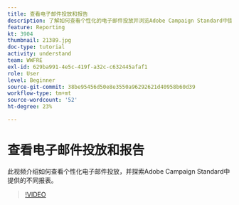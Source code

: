 ```yaml
---
title: 查看电子邮件投放和报告
description: 了解如何查看个性化的电子邮件投放并浏览Adobe Campaign Standard中提供的不同报表。
feature: Reporting
kt: 3904
thumbnail: 21389.jpg
doc-type: tutorial
activity: understand
team: WWFRE
exl-id: 629ba991-4e5c-419f-a32c-c632445afaf1
role: User
level: Beginner
source-git-commit: 38be95456d50e8e3550a96292621d40958b60d39
workflow-type: tm+mt
source-wordcount: '52'
ht-degree: 23%

---
```


# 查看电子邮件投放和报告

此视频介绍如何查看个性化电子邮件投放，并探索Adobe Campaign Standard中提供的不同报表。

>[!VIDEO](https://video.tv.adobe.com/v/21389?quality=12)
